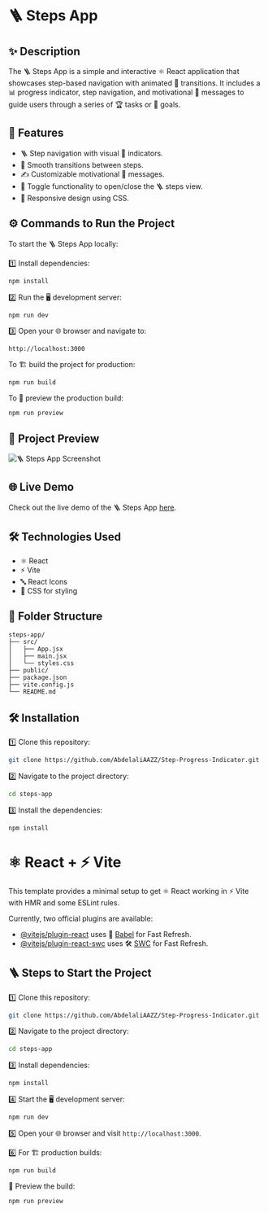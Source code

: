 # 🪜 Steps App

## ✨ Description
The 🪜 Steps App is a simple and interactive ⚛️ React application that showcases step-based navigation with animated 🎥 transitions. It includes a 📊 progress indicator, step navigation, and motivational 💬 messages to guide users through a series of 🏆 tasks or 🎯 goals.

## 🌟 Features
- 🪜 Step navigation with visual 👀 indicators.
- 🎥 Smooth transitions between steps.
- ✍️ Customizable motivational 💬 messages.
- 🔄 Toggle functionality to open/close the 🪜 steps view.
- 📱 Responsive design using CSS.

## ⚙️ Commands to Run the Project
To start the 🪜 Steps App locally:

1️⃣ Install dependencies:
   ```bash
   npm install
   ```
2️⃣ Run the 🖥️ development server:
   ```bash
   npm run dev
   ```
3️⃣ Open your 🌐 browser and navigate to:
   ```
   http://localhost:3000
   ```

To 🏗️ build the project for production:
```bash
npm run build
```

To 👀 preview the production build:
```bash
npm run preview
```

## 📸 Project Preview
![🪜 Steps App Screenshot](path/to/screenshot.png)

## 🌐 Live Demo
Check out the live demo of the 🪜 Steps App [here](http://your-preview-link.com).

## 🛠️ Technologies Used
- ⚛️ React
- ⚡ Vite
- 🔤 React Icons
- 🎨 CSS for styling

## 📂 Folder Structure
```
steps-app/
├── src/
│   ├── App.jsx
│   ├── main.jsx
│   └── styles.css
├── public/
├── package.json
├── vite.config.js
└── README.md
```

## 🛠️ Installation
1️⃣ Clone this repository:
   ```bash
   git clone https://github.com/AbdelaliAAZZ/Step-Progress-Indicator.git
   ```
2️⃣ Navigate to the project directory:
   ```bash
   cd steps-app
   ```
3️⃣ Install the dependencies:
   ```bash
   npm install
   ```

# ⚛️ React + ⚡ Vite

This template provides a minimal setup to get ⚛️ React working in ⚡ Vite with HMR and some ESLint rules.

Currently, two official plugins are available:

- [@vitejs/plugin-react](https://github.com/vitejs/vite-plugin-react/blob/main/packages/plugin-react/README.md) uses 🐝 [Babel](https://babeljs.io/) for Fast Refresh.
- [@vitejs/plugin-react-swc](https://github.com/vitejs/vite-plugin-react-swc) uses 🛠️ [SWC](https://swc.rs/) for Fast Refresh.

## 🪜 Steps to Start the Project

1️⃣ Clone this repository:
   ```bash
   git clone https://github.com/AbdelaliAAZZ/Step-Progress-Indicator.git
   ```

2️⃣ Navigate to the project directory:
   ```bash
   cd steps-app
   ```

3️⃣ Install dependencies:
   ```bash
   npm install
   ```

4️⃣ Start the 🖥️ development server:
   ```bash
   npm run dev
   ```

5️⃣ Open your 🌐 browser and visit `http://localhost:3000`.

6️⃣ For 🏗️ production builds:
   ```bash
   npm run build
   ```
   👀 Preview the build:
   ```bash
   npm run preview
   ```

